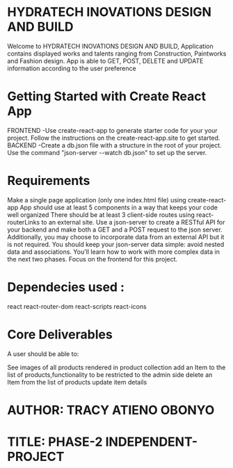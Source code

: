# HYDRATECH INOVATIONS DESIGN AND BUILD           
Welcome to HYDRATECH INOVATIONS DESIGN AND BUILD, Application contains displayed works and talents ranging from Construction, Paintworks and Fashion design.
App is able to GET, POST, DELETE and UPDATE information according to the user preference

# Getting Started with Create React App
 FRONTEND -Use create-react-app to generate starter code for your your project. Follow the instructions on the create-react-app.site to get started.
 BACKEND -Create a db.json file with a structure in the root of your project.
 Use the command "json-server --watch db.json" to set up the server.

# Requirements
Make a single page application (only one index.html file) using create-react-app
App should use at least 5 components in a way that keeps your code well organized
There should be at least 3 client-side routes using react-routerLinks to an external site.
Use a json-server to create a RESTful API for your backend and make both a GET and a POST request to the json server. Additionally, you may choose to incorporate data from an external API but it is not required.
You should keep your json-server data simple: avoid nested data and associations. You'll learn how to work with more complex data in the next two phases. Focus on the frontend for this project.

# Dependecies used :
react
react-router-dom
react-scripts
react-icons


# Core Deliverables
A user should be able to:

See images of all products rendered in product collection
add an Item to the list of products,functionality to be restricted to the admin side
delete an Item from the list of products
update item details

# AUTHOR: TRACY ATIENO OBONYO
# TITLE: PHASE-2 INDEPENDENT-PROJECT